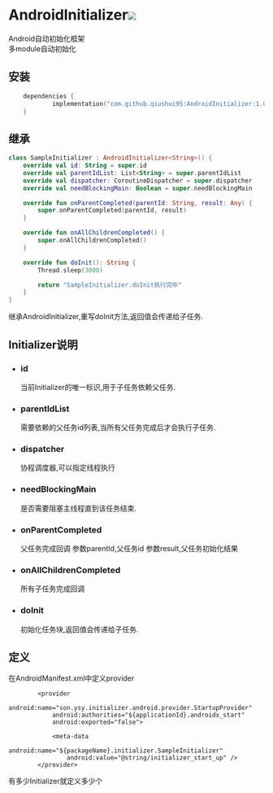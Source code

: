 # AndroidInitializer[![](https://jitpack.io/v/qiushui95/AndroidInitializer.svg)](https://jitpack.io/#qiushui95/AndroidInitializer)
Android自动初始化框架  
多module自动初始化
## 安装
``` kotlin dsl
	dependencies {
	        implementation("com.github.qiushui95:AndroidInitializer:1.0.5")
	}
```
## 继承
``` kotlin
class SampleInitializer : AndroidInitializer<String>() {
    override val id: String = super.id
    override val parentIdList: List<String> = super.parentIdList
    override val dispatcher: CoroutineDispatcher = super.dispatcher
    override val needBlockingMain: Boolean = super.needBlockingMain

    override fun onParentCompleted(parentId: String, result: Any) {
        super.onParentCompleted(parentId, result)
    }

    override fun onAllChildrenCompleted() {
        super.onAllChildrenCompleted()
    }

    override fun doInit(): String {
        Thread.sleep(3000)

        return "SampleInitializer.doInit执行完毕"
    }
}
```
继承AndroidInitializer,重写doInit方法,返回值会传递给子任务.
## Initializer说明
- ### id  
    当前Initializer的唯一标识,用于子任务依赖父任务.
- ### parentIdList  
    需要依赖的父任务id列表,当所有父任务完成后才会执行子任务.
- ### dispatcher
    协程调度器,可以指定线程执行
- ### needBlockingMain
    是否需要阻塞主线程直到该任务结束.
- ### onParentCompleted
    父任务完成回调
    参数parentId,父任务id
    参数result,父任务初始化结果
- ### onAllChildrenCompleted
    所有子任务完成回调
- ### doInit
    初始化任务块,返回值会传递给子任务.
## 定义
在AndroidManifest.xml中定义provider
``` 
        <provider
            android:name="son.ysy.initializer.android.provider.StartupProvider"
            android:authorities="${applicationId}.androidx_start"
            android:exported="false">

            <meta-data
                android:name="${packageName}.initializer.SampleInitializer"
                android:value="@string/initializer_start_up" />
        </provider>          
```
有多少Initializer就定义多少个<meta-data>